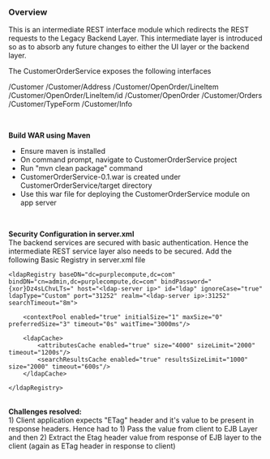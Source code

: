### Overview

This is an intermediate REST interface module which redirects the REST requests to the Legacy Backend Layer. This intermediate layer is introduced so as to absorb any future changes to either the UI layer or the backend layer. 

The CustomerOrderService exposes the following interfaces

/Customer
/Customer/Address
/Customer/OpenOrder/LineItem
/Customer/OpenOrder/LineItem/id
/Customer/OpenOrder
/Customer/Orders
/Customer/TypeForm
/Customer/Info

<br>

<b>Build WAR using Maven</b>
- Ensure maven is installed
- On command prompt, navigate to CustomerOrderService project
- Run "mvn clean package" command
- CustomerOrderService-0.1.war is created under CustomerOrderService/target directory
- Use this war file for deploying the CustomerOrderService module on app server

<br>

<b>Security Configuration in server.xml</b><br>
The backend services are secured with basic authentication. Hence the intermediate REST service layer also needs to be secured. Add the following Basic Registry in server.xml file

    <ldapRegistry baseDN="dc=purplecompute,dc=com" bindDN="cn=admin,dc=purplecompute,dc=com" bindPassword="{xor}Dz4sLChvLTs=" host="<ldap-server ip>" id="ldap" ignoreCase="true" ldapType="Custom" port="31252" realm="<ldap-server ip>:31252" searchTimeout="8m">
     
        <contextPool enabled="true" initialSize="1" maxSize="0" preferredSize="3" timeout="0s" waitTime="3000ms"/>
        
        <ldapCache>
            <attributesCache enabled="true" size="4000" sizeLimit="2000" timeout="1200s"/>
            <searchResultsCache enabled="true" resultsSizeLimit="1000" size="2000" timeout="600s"/>
        </ldapCache>
    
    </ldapRegistry>
    
<br>   
<b>Challenges resolved:</b>
<br>
1) Client application expects "ETag" header and it's value to be present in response headers. Hence had to 1) Pass the value from client to EJB Layer and then 2) Extract the Etag header value from response of EJB layer to the client (again as ETag header in response to client)
